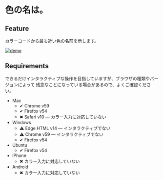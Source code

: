# 色の名は。

## Feature

カラーコードから最も近い色の名前を示します。

<a href="https://tex2e.github.io/color-name/index.html">
  <img src="img/demo.gif" alt="demo" />
</a>

## Requirements

できるだけインタラクティブな操作を目指していますが、ブラウザの種類やバージョンによって
残念なことになっている場合があるので、よくご確認ください。

- Mac
    - ✔ Chrome v59
    - ✔ Firefox v54
    - ✖ Safari v10 &mdash; カラー入力に対応していない
- Windows
    - ⚠ Edge HTML v14 &mdash; インタラクティブでない
    - ⚠ Chrome v59 &mdash; インタラクティブでない
    - ✔ Firefox v54
- Ubuntu
    - ✔ Firefox v54
- iPhone
    - ✖ カラー入力に対応していない
- Android
    - ✖ カラー入力に対応していない
